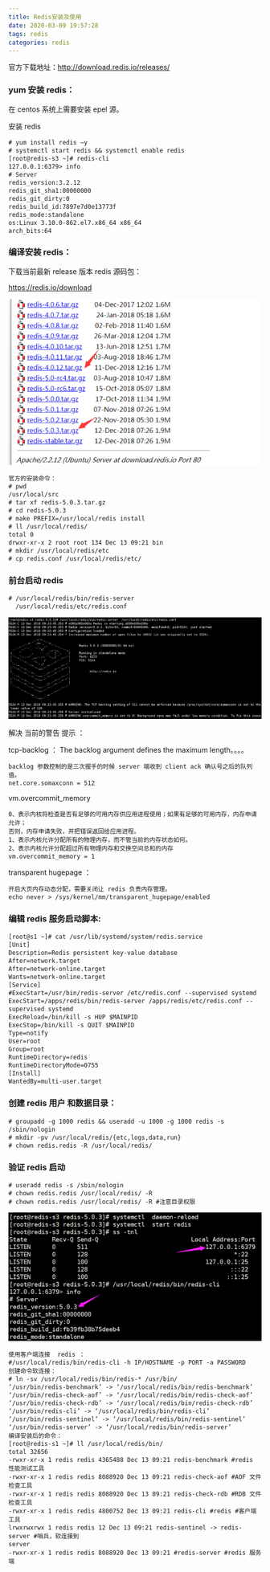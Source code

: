 ```yaml
---
title: Redis安装及使用
date: 2020-03-09 19:57:28
tags: redis
categories: redis
---
```


官方下载地址：http://download.redis.io/releases/

<!--more-->

### yum 安装 redis：

在 centos 系统上需要安装 epel 源。

安装 redis

```
# yum install redis –y
# systemctl start redis && systemctl enable redis
[root@redis-s3 ~]# redis-cli
127.0.0.1:6379> info
# Server
redis_version:3.2.12
redis_git_sha1:00000000
redis_git_dirty:0
redis_build_id:7897e7d0e13773f
redis_mode:standalone
os:Linux 3.10.0-862.el7.x86_64 x86_64
arch_bits:64
```

### 编译安装 redis：

下载当前最新 release 版本 redis 源码包：

https://redis.io/download

![img](Redis安装及使用/image-39.png)

```
官方的安装命令：
# pwd
/usr/local/src
# tar xf redis-5.0.3.tar.gz
# cd redis-5.0.3
# make PREFIX=/usr/local/redis install
# ll /usr/local/redis/
total 0
drwxr-xr-x 2 root root 134 Dec 13 09:21 bin
# mkdir /usr/local/redis/etc
# cp redis.conf /usr/local/redis/etc/
```

### 前台启动 redis

```
# /usr/local/redis/bin/redis-server 
  /usr/local/redis/etc/redis.conf
```

![img](Redis安装及使用/image-40.png)

解决 当前的警告 提示 ：

tcp-backlog ：
The backlog argument defines the maximum length。。。。

```
backlog 参数控制的是三次握手的时候 server 端收到 client ack 确认号之后的队列值。
net.core.somaxconn = 512
```

vm.overcommit_memory

```
0、表示内核将检查是否有足够的可用内存供应用进程使用；如果有足够的可用内存，内存申请允许；
否则，内存申请失败，并把错误返回给应用进程。
1、表示内核允许分配所有的物理内存，而不管当前的内存状态如何。
2、表示内核允许分配超过所有物理内存和交换空间总和的内存
vm.overcommit_memory = 1
```

transparent hugepage ：

```
开启大页内存动态分配，需要关闭让 redis 负责内存管理。
echo never > /sys/kernel/mm/transparent_hugepage/enabled
```

### 编辑 redis 服务启动脚本:

```
[root@s1 ~]# cat /usr/lib/systemd/system/redis.service
[Unit]
Description=Redis persistent key-value database
After=network.target
After=network-online.target
Wants=network-online.target
[Service]
#ExecStart=/usr/bin/redis-server /etc/redis.conf --supervised systemd
ExecStart=/apps/redis/bin/redis-server /apps/redis/etc/redis.conf --supervised systemd
ExecReload=/bin/kill -s HUP $MAINPID
ExecStop=/bin/kill -s QUIT $MAINPID
Type=notify
User=root
Group=root
RuntimeDirectory=redis
RuntimeDirectoryMode=0755
[Install]
WantedBy=multi-user.target
```

### 创建 redis 用户 和数据目录：

```
# groupadd -g 1000 redis && useradd -u 1000 -g 1000 redis -s /sbin/nologin
# mkdir -pv /usr/local/redis/{etc,logs,data,run}
# chown redis.redis -R /usr/local/redis/
```

### 验证 redis 启动

```
# useradd redis -s /sbin/nologin
# chown redis.redis /usr/local/redis/ -R
# chown redis.redis /usr/local/redis/ -R #注意目录权限
```

![img](Redis安装及使用/image-41.png)

```
使用客户端连接  redis ：
#/usr/local/redis/bin/redis-cli -h IP/HOSTNAME -p PORT -a PASSWORD
创建命令软连接：
# ln -sv /usr/local/redis/bin/redis-* /usr/bin/
‘/usr/bin/redis-benchmark’ -> ‘/usr/local/redis/bin/redis-benchmark’
‘/usr/bin/redis-check-aof’ -> ‘/usr/local/redis/bin/redis-check-aof’
‘/usr/bin/redis-check-rdb’ -> ‘/usr/local/redis/bin/redis-check-rdb’
‘/usr/bin/redis-cli’ -> ‘/usr/local/redis/bin/redis-cli’
‘/usr/bin/redis-sentinel’ -> ‘/usr/local/redis/bin/redis-sentinel’
‘/usr/bin/redis-server’ -> ‘/usr/local/redis/bin/redis-server’
编译安装后的命令：
[root@redis-s1 ~]# ll /usr/local/redis/bin/
total 32656
-rwxr-xr-x 1 redis redis 4365488 Dec 13 09:21 redis-benchmark #redis 性能测试工具
-rwxr-xr-x 1 redis redis 8088920 Dec 13 09:21 redis-check-aof #AOF 文件检查工具
-rwxr-xr-x 1 redis redis 8088920 Dec 13 09:21 redis-check-rdb #RDB 文件检查工具
-rwxr-xr-x 1 redis redis 4800752 Dec 13 09:21 redis-cli #redis #客户端工具
lrwxrwxrwx 1 redis redis 12 Dec 13 09:21 redis-sentinel -> redis-server #哨兵，软连接到
server
-rwxr-xr-x 1 redis redis 8088920 Dec 13 09:21 #redis-server #redis 服务端
```